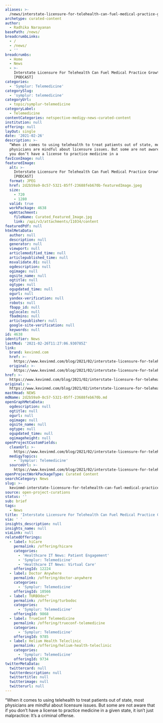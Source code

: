 ```yaml
---
aliases: >-
  /news/interstate-licensure-for-telehealth-can-fuel-medical-practice-growth-podcast
archetype: curated-content
author:
  - Radhika Narayanan
basePath: /news/
breadcrumbLinks:
  - /
  - /news/
  - ''
breadcrumbs:
  - Home
  - News
  - >-
    Interstate Licensure For Telehealth Can Fuel Medical Practice Growth
    [PODCAST]
categories:
  - 'Symplur: Telemedicine'
categorySlug:
  - 'symplur: telemedicine'
categoryUrl:
  - topic/symplur-telemedicine
categoryLabel:
  - Telemedicine
contentCategories: netspective-medigy-news-curated-content
institution: null
offering: null
layOut: single
date: '2021-02-26'
description: >-
  “When it comes to using telehealth to treat patients out of state, most
  physicians are mindful about licensure issues. But some are not aware that if
  you don’t have a license to practice medicine in a
favIconImage: null
featuredImage:
  alt: >-
    Interstate Licensure For Telehealth Can Fuel Medical Practice Growth
    [PODCAST]
  format: JPEG
  href: 2d2b59a9-8c57-5321-85ff-23688feb670b-featuredImage.jpeg
  size:
    - 720
    - 1280
  valid: true
  workPackage: 4638
  wpAttachment:
    fileName: Curated_Featured_Image.jpg
    link: /api/v3/attachments/11034/content
featuredPdf: null
htmlMetaData:
  author: null
  description: null
  generator: null
  viewport: null
  articlemodified_time: null
  articlepublished_time: null
  msvalidate.01: null
  ogdescription: null
  ogimage: null
  ogsite_name: null
  ogtitle: null
  ogtype: null
  ogupdated_time: null
  ogurl: null
  yandex-verification: null
  robots: null
  fbapp_id: null
  oglocale: null
  fbadmins: null
  articlepublisher: null
  google-site-verification: null
  keywords: null
id: 4638
identifier: News
lastMod: '2021-02-26T11:27:06.930785Z'
link:
  brand: kevinmd.com
  href: >-
    https://www.kevinmd.com/blog/2021/02/interstate-licensure-for-telehealth-can-fuel-medical-practice-growth-podcast.html
  original: >-
    https://www.kevinmd.com/blog/2021/02/interstate-licensure-for-telehealth-can-fuel-medical-practice-growth-podcast.html
href: >-
  https://www.kevinmd.com/blog/2021/02/interstate-licensure-for-telehealth-can-fuel-medical-practice-growth-podcast.html
original: >-
  https://www.kevinmd.com/blog/2021/02/interstate-licensure-for-telehealth-can-fuel-medical-practice-growth-podcast.html
mastHead: NEWS
mdName: 2d2b59a9-8c57-5321-85ff-23688feb670b.md
openGraphMetaData:
  ogdescription: null
  ogtitle: null
  ogurl: null
  ogimage: null
  ogsite_name: null
  ogtype: null
  ogupdated_time: null
  ogimageheight: null
openProjectCustomFields:
  cleanUrl: >-
    https://www.kevinmd.com/blog/2021/02/interstate-licensure-for-telehealth-can-fuel-medical-practice-growth-podcast.html
  medigyTopics:
    - 'Symplur: Telemedicine'
  sourceUrl: >-
    https://www.kevinmd.com/blog/2021/02/interstate-licensure-for-telehealth-can-fuel-medical-practice-growth-podcast.html
openProjectWorkPackageType: Curated Content
searchCategory: News
slug: >-
  kevinmd-interstate-licensure-for-telehealth-can-fuel-medical-practice-growth-podcast
source: open-project-curations
status: ''
sub: brief
tags:
  - News
title: 'Interstate Licensure For Telehealth Can Fuel Medical Practice Growth [PODCAST]'
via: ' '
insights_description: null
insights_name: null
viaLink: null
relatedOfferings:
  - label: hiCare
    permalink: /offering/hicare
    categories:
      - 'Healthcare IT News: Patient Engagement'
      - 'Symplur: Telemedicine'
      - 'Healthcare IT News: Virtual Care'
    offeringId: 12224
  - label: Doctor Anywhere
    permalink: /offering/doctor-anywhere
    categories:
      - 'Symplur: Telemedicine'
    offeringId: 10566
  - label: TURBOdoc™
    permalink: /offering/turbodoc
    categories:
      - 'Symplur: Telemedicine'
    offeringId: 9868
  - label: TrueConf Telemedicine
    permalink: /offering/trueconf-telemedicine
    categories:
      - 'Symplur: Telemedicine'
    offeringId: 9785
  - label: Helium Health Teleclinic
    permalink: /offering/helium-health-teleclinic
    categories:
      - 'Symplur: Telemedicine'
    offeringId: 9734
twitterMetaData:
  twittercard: null
  twitterdescription: null
  twittertitle: null
  twitterimage: null
  twitterurl: null
---
```

<p>“When it comes to using telehealth to treat patients out of state, most physicians are mindful about licensure issues. But some are not aware that if you don’t have a license to practice medicine in a given state, it isn’t just malpractice: It’s a criminal offense.</p>